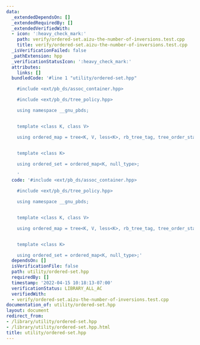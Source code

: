 ```yaml
---
data:
  _extendedDependsOn: []
  _extendedRequiredBy: []
  _extendedVerifiedWith:
  - icon: ':heavy_check_mark:'
    path: verify/ordered-set.aizu-the-number-of-inversions.test.cpp
    title: verify/ordered-set.aizu-the-number-of-inversions.test.cpp
  _isVerificationFailed: false
  _pathExtension: hpp
  _verificationStatusIcon: ':heavy_check_mark:'
  attributes:
    links: []
  bundledCode: '#line 1 "utility/ordered-set.hpp"

    #include <ext/pb_ds/assoc_container.hpp>

    #include <ext/pb_ds/tree_policy.hpp>

    using namespace __gnu_pbds;


    template <class K, class V>

    using ordered_map = tree<K, V, less<K>, rb_tree_tag, tree_order_statistics_node_update>;


    template <class K>

    using ordered_set = ordered_map<K, null_type>;

    '
  code: '#include <ext/pb_ds/assoc_container.hpp>

    #include <ext/pb_ds/tree_policy.hpp>

    using namespace __gnu_pbds;


    template <class K, class V>

    using ordered_map = tree<K, V, less<K>, rb_tree_tag, tree_order_statistics_node_update>;


    template <class K>

    using ordered_set = ordered_map<K, null_type>;'
  dependsOn: []
  isVerificationFile: false
  path: utility/ordered-set.hpp
  requiredBy: []
  timestamp: '2022-04-15 10:18:13-07:00'
  verificationStatus: LIBRARY_ALL_AC
  verifiedWith:
  - verify/ordered-set.aizu-the-number-of-inversions.test.cpp
documentation_of: utility/ordered-set.hpp
layout: document
redirect_from:
- /library/utility/ordered-set.hpp
- /library/utility/ordered-set.hpp.html
title: utility/ordered-set.hpp
---
```

